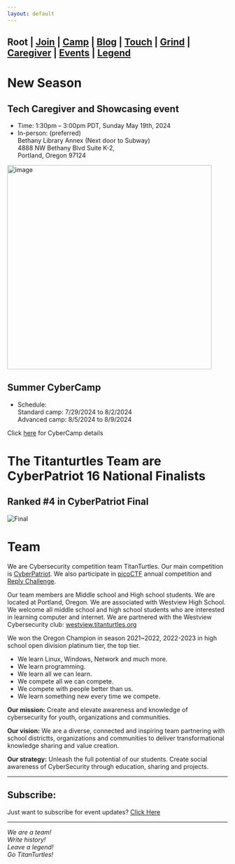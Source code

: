 ```yaml
---
layout: default
---
```


## **Root** | [Join](./apply.html) | [Camp](./cybercamp.html) | [Blog](./blog.html) | [Touch](./contacts.html) | [Grind](./resources.html) | [Caregiver](./techcg.html) | [Events](./events.html) | [Legend](./legend.html)

# New Season

## Tech Caregiver and Showcasing event

* Time: 1:30pm – 3:00pm PDT, Sunday May 19th, 2024
* In-person: (preferred)\
      Bethany Library Annex (Next door to Subway)\
      4888 NW Bethany Blvd Suite K-2,\
      Portland, Oregon 97124

<img width="467" alt="image" src="https://github.com/titanturtles/titanturtles.github.io/assets/94571412/c5d05d90-dbc9-4588-9c28-f599b1271f5b">


## Summer CyberCamp

* Schedule: \
      Standard camp: 7/29/2024 to 8/2/2024\
      Advanced camp: 8/5/2024 to 8/9/2024
   
Click [here](https://titanturtles.org/cybercamp) for CyberCamp details

# The Titanturtles Team are CyberPatriot 16 National Finalists

## Ranked #4 in CyberPatriot Final

![Final](https://github.com/titanturtles/titanturtles.github.io/assets/94571412/09df9331-a74f-4ff3-a6ab-292786575e1f)


# Team

We are Cybersecurity competition team TitanTurtles. Our main competition is [CyberPatriot](https://www.uscyberpatriot.org/). We also participate in [picoCTF](https://picoctf.org/) annual competition and [Reply Challenge](https://challenges.reply.com/tamtamy/challenges/category/cybersecurity#home).

Our team members are Middle school and High school students. We are located at Portland, Oregon. We are associated with Westview High School. We welcome all middle school and high school students who are interested in learning computer and internet. We are partnered with the Westview Cybersecurity club: [westview.titanturtles.org](https://westview.titanturtles.org)

We won the Oregon Champion in season 2021~2022, 2022-2023 in high school open division platinum tier, the top tier.

* We learn Linux, Windows, Network and much more.
* We learn programming.
* We learn all we can learn.
* We compete all we can compete.
* We compete with people better than us.
* We learn something new every time we compete.

**Our mission:** Create and elevate awareness and knowledge of cybersecurity for youth, organizations and communities.

**Our vision:** We are a diverse, connected and inspiring team partnering with school districtts, organizations and communities to deliver transformational knowledge sharing and value creation.

**Our strategy:** Unleash the full potential of our students. Create social awareness of CyberSecurity through education, sharing and projects.

* * *

## Subscribe:

Just want to subscribe for event updates? [Click Here](https://forms.gle/SR7dtzesPfXxQ1SK8)

---

*We are a team!\
Write history!\
Leave a legend!\
Go TitanTurtles!*
